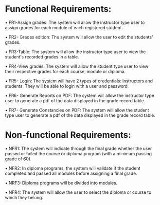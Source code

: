 # Functional Requirements:

•	FR1-Assign grades: The system will allow the instructor type user to assign grades for each module of each registered student. 

•	FR2- Grades edition: The system will allow the user to edit the students’ grades.

•	FR3-Table: The system will allow the instructor type user to view the student's recorded grades in a table.

•	FR4-View grades: The system will allow the student type user to view their respective grades for each course, module or diploma. 

•	FR5- Login: The system will have 2 types of credentials: Instructors and students. They will be able to login with a user and password.

•	FR6- Generate Reports on PDF: The system will allow the instructor type user to generate a pdf of the data displayed in the grade record table.

•	FR7- Generate Constancies on PDF: The system will allow the student type user to generate a pdf of the data displayed in the grade record table. 



# Non-functional Requirements:
•	NFR1: The system will indicate through the final grade whether the user passed or failed the course or diploma program (with a minimum passing grade of 60).

•	NFR2: In diploma programs, the system will validate if the student completed and passed all modules before assigning a final grade. 

•	NRF3: Diploma programs will be divided into modules.

•	NFR4: The system will allow the user to select the diploma or course to which they belong. 

